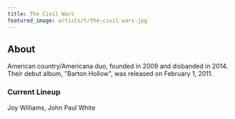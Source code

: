 ```yaml
---
title: The Civil Wars
featured_image: artists/t/the-civil-wars.jpg
---
```

## About

American country/Americana duo, founded in 2009 and disbanded in 2014. Their debut album, "Barton Hollow", was released on February 1, 2011.

### Current Lineup

Joy Williams, John Paul White

